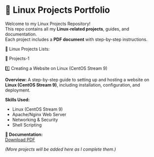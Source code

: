 # 🐧 Linux Projects Portfolio

Welcome to my Linux Projects Repository!  
This repo contains all my **Linux-related projects**, guides, and documentation.  
Each project includes a **PDF document** with step-by-step instructions.


🐧 Linux Projects Lists:


📂 Projects-1

1️⃣ Creating a Website on Linux (CentOS Stream 9)
   
   
**Overview:**
A step-by-step guide to setting up and hosting a website on **Linux (CentOS Stream 9)**, including installation, configuration, and deployment.


**Skills Used:**  
- Linux (CentOS Stream 9)
- Apache/Nginx Web Server
- Networking & Security
- Shell Scripting
  

**📄 Documentation:**  
[Download PDF](Creating_a_Website_on_Linux_CentOS_Stream_9.pdf)



*(More projects will be added here as I complete them.)*
